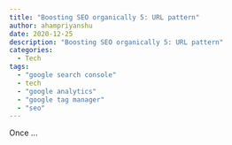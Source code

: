 ```yaml
---
title: "Boosting SEO organically 5: URL pattern"
author: ahampriyanshu
date: 2020-12-25
description: "Boosting SEO organically 5: URL pattern"
categories:
  - Tech
tags:
  - "google search console"
  - tech
  - "google analytics"
  - "google tag manager"
  - "seo"
---
```


Once ...
